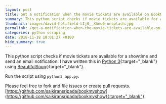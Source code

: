 ```yaml
---
layout: post
title: Get a notification when the movie tickets are available on BookMyShow
summary: This python script checks if movie tickets are available for a showtime and send an email notification. I’ve written this in Python 3 using BeautifulSoup.
thumbnail: images/david-holifield-LIj0__XAnu0-unsplash.jpg
permalink: /get-a-notification-when-the-movie-tickets-are-available-on-bookmyshow/
categories: python scraping
date: 2018-11-18 18:01:27 +0100
hide_summary: true
---
```


This python script checks if movie tickets are available for a showtime and send an email notification. I have written this in [Python 3](https://www.python.org/){:target="_blank"} using [BeautifulSoup](https://www.crummy.com/software/BeautifulSoup/){:target="_blank"}.

Run the script using `python3 app.py`.

Please feel free to fork and file issues or create pull requests.
[https://github.com/saikiransripada/bookmyshow](https://github.com/saikiransripada/bookmyshow){:target="_blank"}
